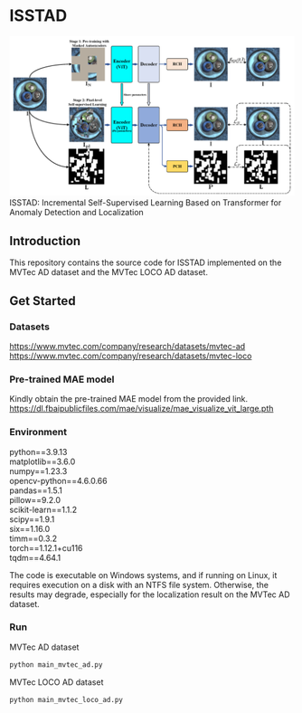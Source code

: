 ISSTAD
======
![Image](https://github.com/xjspin/ISSTAD/raw/main/pngs/cover.png)
ISSTAD: Incremental Self-Supervised Learning Based on Transformer for Anomaly Detection and Localization

Introduction
-------------
This repository contains the source code for ISSTAD implemented on the MVTec AD dataset and the MVTec LOCO AD dataset.

Get Started
-------------
### Datasets
https://www.mvtec.com/company/research/datasets/mvtec-ad
https://www.mvtec.com/company/research/datasets/mvtec-loco

### Pre-trained MAE model
Kindly obtain the pre-trained MAE model from the provided link.  
https://dl.fbaipublicfiles.com/mae/visualize/mae_visualize_vit_large.pth

### Environment
python==3.9.13  
matplotlib==3.6.0  
numpy==1.23.3  
opencv-python==4.6.0.66  
pandas==1.5.1  
pillow==9.2.0  
scikit-learn==1.1.2  
scipy==1.9.1  
six==1.16.0  
timm==0.3.2  
torch==1.12.1+cu116  
tqdm==4.64.1

The code is executable on Windows systems, and if running on Linux, it requires execution on a disk with an NTFS file system. Otherwise, the results may degrade, especially for the localization result on the MVTec AD dataset.

### Run
MVTec AD dataset 
```bash
python main_mvtec_ad.py
```
MVTec LOCO AD dataset
```bash
python main_mvtec_loco_ad.py
```